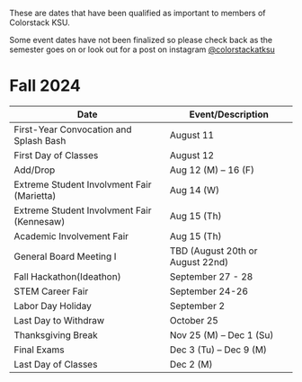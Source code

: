 These are dates that have been qualified as important to members of Colorstack KSU.

Some event dates have not been finalized so please check back as the semester goes on or look out for a post on instagram [@colorstackatksu](https://www.instagram.com/colorstackatksu/)

# Fall 2024

| Date     | Event/Description      |
|----------------|----------------|
| First-Year Convocation and Splash Bash | August 11 |
| First Day of Classes  | August 12 |
| Add/Drop  | Aug 12 (M) – 16 (F) |
| Extreme Student Involvment Fair (Marietta)  | Aug 14 (W) |
| Extreme Student Involvment Fair (Kennesaw)  | Aug 15 (Th) |
| Academic Involvement Fair  | Aug 15 (Th) |
| General Board Meeting I | TBD (August 20th or August 22nd) |
| Fall Hackathon(Ideathon) | September 27 - 28 |
| STEM Career Fair | September 24-26 |
| Labor Day Holiday  | September 2  |
| Last Day to Withdraw  | October 25 |
| Thanksgiving Break  | Nov 25 (M) – Dec 1 (Su)  |
| Final Exams  | 	Dec 3 (Tu) – Dec 9 (M) |
| Last Day of Classes  | Dec 2 (M) |

